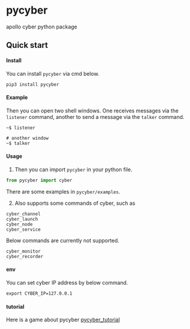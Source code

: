 # pycyber
apollo cyber python package

## Quick start

#### Install
You can install `pycyber` via cmd below.
```shell
pip3 install pycyber
```

#### Example
Then you can open two shell windows. One receives messages via the `listener` command, another to send a message via the `talker` command.
```shell
~$ listener

# another window
~$ talker
```

#### Usage
1. Then you can import `pycyber` in your python file.
```python
from pycyber import cyber
```

There are some examples in `pycyber/examples`.

2. Also supports some commands of cyber, such as
```
cyber_channel
cyber_launch
cyber_node
cyber_service
```
Below commands are currently not supported.
```
cyber_monitor
cyber_recorder
```

#### env
You can set cyber IP address by below command.
```shell
export CYBER_IP=127.0.0.1
```

#### tutorial
Here is a game about pycyber [pycyber_tutorial](https://github.com/daohu527/pycyber_tutorial)  

